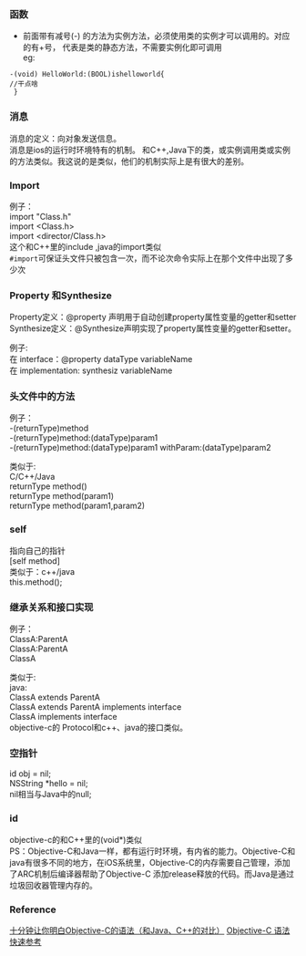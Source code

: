 ### 函数  
- 前面带有减号(-) 的方法为实例方法，必须使用类的实例才可以调用的。对应的有+号， 代表是类的静态方法，不需要实例化即可调用  
eg:  
```
-(void) HelloWorld:(BOOL)ishelloworld{  
//干点啥  
 } 
```
### 消息  
消息的定义：向对象发送信息。  
消息是ios的运行时环境特有的机制。 和C++,Java下的类，或实例调用类或实例的方法类似。我这说的是类似，他们的机制实际上是有很大的差别。  
### Import  
例子：  
import "Class.h"  
import <Class.h>  
import <director/Class.h>  
这个和C++里的include ,java的import类似  
`#import`可保证头文件只被包含一次，而不论次命令实际上在那个文件中出现了多少次  
### Property 和Synthesize  
Property定义：@property 声明用于自动创建property属性变量的getter和setter  
Synthesize定义：@Synthesize声明实现了property属性变量的getter和setter。  

例子:  
在  interface：@property dataType variableName  
在  implementation:  synthesiz variableName  
### 头文件中的方法  
例子：  
-(returnType)method  
-(returnType)method:(dataType)param1  
-(returnType)method:(dataType)param1 withParam:(dataType)param2  

类似于:  
C/C++/Java  
returnType method()  
returnType method(param1)  
returnType method(param1,param2)  

### self  
指向自己的指针  
[self method]  
类似于：c++/java  
this.method();  

### 继承关系和接口实现  
例子：  
ClassA:ParentA  
ClassA:ParentA<Protocol>  
ClassA <Protocol>  

类似于:  
java:  
ClassA extends ParentA  
ClassA extends ParentA implements interface  
ClassA implements interface  
objective-c的 Protocol和c++、java的接口类似。  

### 空指针  
id obj = nil;  
NSString *hello = nil;  
nil相当与Java中的null;  
### id  
objective-c的和C++里的(void*)类似  
PS：Objective-C和Java一样，都有运行时环境，有内省的能力。Objective-C和java有很多不同的地方，在iOS系统里，Objective-C的内存需要自己管理，添加了ARC机制后编译器帮助了Objective-C  添加release释放的代码。而Java是通过垃圾回收器管理内存的。  
### Reference  
[十分钟让你明白Objective-C的语法（和Java、C++的对比）](http://blog.csdn.net/totogo2010/article/details/7632384)
[Objective-C 语法快速参考](http://blog.jobbole.com/66202/)  
